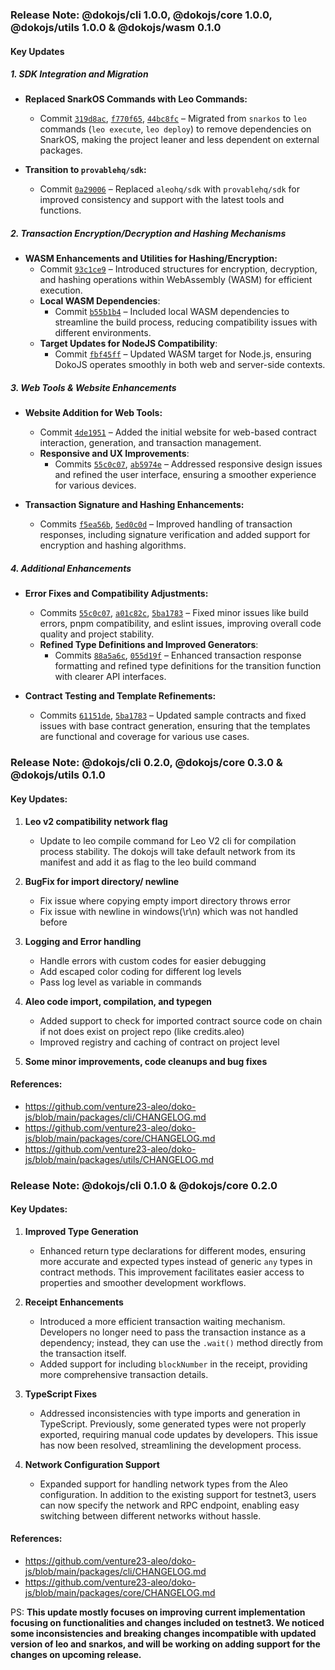 ### Release Note: @dokojs/cli 1.0.0, @dokojs/core 1.0.0, @dokojs/utils 1.0.0 & @dokojs/wasm 0.1.0

#### Key Updates
##### **1. SDK Integration and Migration**
- **Replaced SnarkOS Commands with Leo Commands:** 
  - Commit [`319d8ac`](https://github.com/venture23-aleo/doko-js/commit/319d8ac), [`f770f65`](https://github.com/venture23-aleo/doko-js/commit/f770f65), [`44bc8fc`](https://github.com/venture23-aleo/doko-js/commit/44bc8fc) – Migrated from `snarkos` to `leo` commands (`leo execute`, `leo deploy`) to remove dependencies on SnarkOS, making the project leaner and less dependent on external packages.

- **Transition to `provablehq/sdk`:**
  - Commit [`0a29006`](https://github.com/venture23-aleo/doko-js/commit/0a29006) – Replaced `aleohq/sdk` with `provablehq/sdk` for improved consistency and support with the latest tools and functions.

##### **2. Transaction Encryption/Decryption and Hashing Mechanisms**

- **WASM Enhancements and Utilities for Hashing/Encryption:**
  - Commit [`93c1ce9`](https://github.com/venture23-aleo/doko-js/commit/93c1ce9) – Introduced structures for encryption, decryption, and hashing operations within WebAssembly (WASM) for efficient execution.
  - **Local WASM Dependencies**:
    - Commit [`b55b1b4`](https://github.com/venture23-aleo/doko-js/commit/b55b1b4) – Included local WASM dependencies to streamline the build process, reducing compatibility issues with different environments.
  - **Target Updates for NodeJS Compatibility**:
    - Commit [`fbf45ff`](https://github.com/venture23-aleo/doko-js/commit/fbf45ff) – Updated WASM target for Node.js, ensuring DokoJS operates smoothly in both web and server-side contexts.

##### **3. Web Tools & Website Enhancements**

- **Website Addition for Web Tools:**
  - Commit [`4de1951`](https://github.com/venture23-aleo/doko-js/commit/4de1951) – Added the initial website for web-based contract interaction, generation, and transaction management.
  - **Responsive and UX Improvements**: 
    - Commits [`55c0c07`](https://github.com/venture23-aleo/doko-js/commit/55c0c07), [`ab5974e`](https://github.com/venture23-aleo/doko-js/commit/ab5974e) – Addressed responsive design issues and refined the user interface, ensuring a smoother experience for various devices.

- **Transaction Signature and Hashing Enhancements:**
  - Commits [`f5ea56b`](https://github.com/venture23-aleo/doko-js/commit/f5ea56b), [`5ed0c0d`](https://github.com/venture23-aleo/doko-js/commit/5ed0c0d) – Improved handling of transaction responses, including signature verification and added support for encryption and hashing algorithms.

##### **4. Additional Enhancements**

- **Error Fixes and Compatibility Adjustments:**
  - Commits [`55c0c07`](https://github.com/venture23-aleo/doko-js/commit/55c0c07), [`a01c82c`](https://github.com/venture23-aleo/doko-js/commit/a01c82c), [`5ba1783`](https://github.com/venture23-aleo/doko-js/commit/5ba1783) – Fixed minor issues like build errors, pnpm compatibility, and eslint issues, improving overall code quality and project stability.
  - **Refined Type Definitions and Improved Generators**:
    - Commits [`88a5a6c`](https://github.com/venture23-aleo/doko-js/commit/88a5a6c), [`055d19f`](https://github.com/venture23-aleo/doko-js/commit/055d19f) – Enhanced transaction response formatting and refined type definitions for the transition function with clearer API interfaces.

- **Contract Testing and Template Refinements:**
  - Commits [`61151de`](https://github.com/venture23-aleo/doko-js/commit/61151de), [`5ba1783`](https://github.com/venture23-aleo/doko-js/commit/5ba1783) – Updated sample contracts and fixed issues with base contract generation, ensuring that the templates are functional and coverage for various use cases.

### Release Note: @dokojs/cli 0.2.0, @dokojs/core 0.3.0 & @dokojs/utils 0.1.0

#### Key Updates:

1. **Leo v2 compatibility network flag**
   - Update to leo compile command for Leo V2 cli for compilation process stability. The dokojs will take default network from its manifest and add it as flag to the leo build command

2. **BugFix for import directory/ newline**
   - Fix issue where copying empty import directory throws error
   - Fix issue with newline in windows(\r\n) which was not handled before

3. **Logging and Error handling**
   - Handle errors with custom codes for easier debugging
   - Add escaped color coding for different log levels
   - Pass log level as variable in commands

4. **Aleo code import, compilation, and typegen**
   - Added support to check for imported contract source code on chain if not does exist on project repo (like credits.aleo)
   - Improved registry and caching of contract on project level

5. **Some minor improvements, code cleanups and bug fixes**

#### References:
- https://github.com/venture23-aleo/doko-js/blob/main/packages/cli/CHANGELOG.md
- https://github.com/venture23-aleo/doko-js/blob/main/packages/core/CHANGELOG.md
- https://github.com/venture23-aleo/doko-js/blob/main/packages/utils/CHANGELOG.md

### Release Note: @dokojs/cli 0.1.0 & @dokojs/core 0.2.0

#### Key Updates:

1. **Improved Type Generation**
   - Enhanced return type declarations for different modes, ensuring more accurate and expected types instead of generic `any` types in contract methods. This improvement facilitates easier access to properties and smoother development workflows.

2. **Receipt Enhancements**
   - Introduced a more efficient transaction waiting mechanism. Developers no longer need to pass the transaction instance as a dependency; instead, they can use the `.wait()` method directly from the transaction itself.
   - Added support for including `blockNumber` in the receipt, providing more comprehensive transaction details.

3. **TypeScript Fixes**
   - Addressed inconsistencies with type imports and generation in TypeScript. Previously, some generated types were not properly exported, requiring manual code updates by developers. This issue has now been resolved, streamlining the development process.

4. **Network Configuration Support**
   - Expanded support for handling network types from the Aleo configuration. In addition to the existing support for testnet3, users can now specify the network and RPC endpoint, enabling easy switching between different networks without hassle.

#### References:
- https://github.com/venture23-aleo/doko-js/blob/main/packages/cli/CHANGELOG.md
- https://github.com/venture23-aleo/doko-js/blob/main/packages/core/CHANGELOG.md

PS: **This update mostly focuses on improving current implementation focusing on functionalities and changes included on testnet3. We noticed some inconsistencies and breaking changes incompatible with updated version of leo and snarkos, and will be working on adding support for the changes on upcoming release.**
